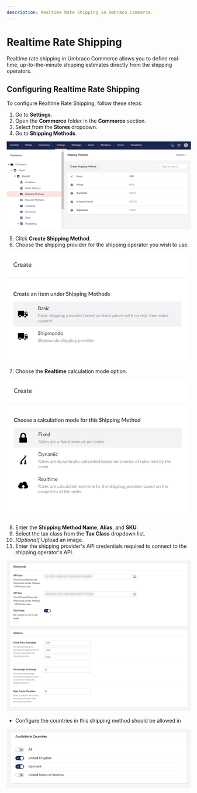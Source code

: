 ```yaml
---
description: Realtime Rate Shipping in Umbraco Commerce.
---
```


# Realtime Rate Shipping

Realtime rate shipping in Umbraco Commerce allows you to define real-time, up-to-the-minute shipping estimates directly from the shipping operators. 

## Configuring Realtime Rate Shipping

To configure Realtime Rate Shipping, follow these steps:


1. Go to **Settings**. 
2. Open the **Commerce** folder in the **Commerce** section.
3. Select <Your Store> from the **Stores** dropdown.
4. Go to **Shipping Methods**.



![Shipping Methods](../../media/shipping_methods.png)

5. Click **Create Shipping Method**.
6. Choose the shipping provider for the shipping operator you wish to use.

![Choose Shipping Provider](../../media/create_shipping_method.png)

7. Choose the **Realtime** calculation mode option.

![Choose Shipping Calculation Mode](../../media/create_shipping_method2.png)

8. Enter the **Shipping Method Name**, **Alias**, and **SKU**.
9. Select the tax class from the **Tax Class** dropdown list.
10. _[Optional]_ Upload an image.
11. Enter the shipping provider's API credentials required to connect to the shipping operator's API.

![Shipping Method Details](../../media/realtime_shipping_details.png)

* Configure the countries in this shipping method should be allowed in

![Shipping Method Allowed Countries](../../media/shipping_method_allowed_countries.png)